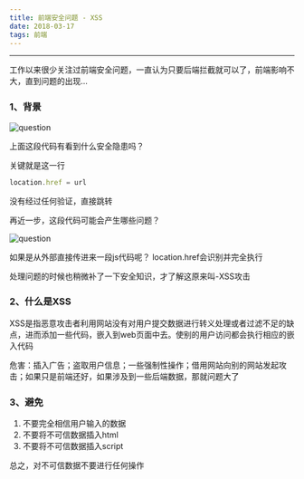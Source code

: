 ```yaml
---
title: 前端安全问题 - XSS
date: 2018-03-17
tags: 前端
---
```


------

工作以来很少关注过前端安全问题，一直认为只要后端拦截就可以了，前端影响不大，直到问题的出现...

### 1、背景

![question](/assets/images/xss-1.png)

上面这段代码有看到什么安全隐患吗？

关键就是这一行
```javascript
location.href = url
```
<!--more-->
没有经过任何验证，直接跳转

再近一步，这段代码可能会产生哪些问题？

![question](/assets/images/xss-2.png)

如果是从外部直接传进来一段js代码呢？ location.href会识别并完全执行

处理问题的时候也稍微补了一下安全知识，才了解这原来叫-XSS攻击

### 2、什么是XSS
XSS是指恶意攻击者利用网站没有对用户提交数据进行转义处理或者过滤不足的缺点，进而添加一些代码，嵌入到web页面中去。使别的用户访问都会执行相应的嵌入代码

危害：插入广告；盗取用户信息；一些强制性操作；借用网站向别的网站发起攻击；如果只是前端还好，如果涉及到一些后端数据，那就问题大了

### 3、避免
1. 不要完全相信用户输入的数据
2. 不要将不可信数据插入html
3. 不要将不可信数据插入script

总之，对不可信数据不要进行任何操作